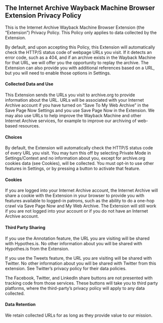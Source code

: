 ## The Internet Archive Wayback Machine Browser Extension Privacy Policy

This is the Internet Archive Wayback Machine Browser Extension (the “Extension”) Privacy Policy. This Policy only applies to data collected by the Extension.

By default, and upon accepting this Policy, this Extension will automatically check the HTTP/S status code of webpage URLs you visit. If it detects an error code, such as a 404, and if an archive exists in the Wayback Machine for that URL, we will offer you the opportunity to replay the archive. The Extension can also provide you with additional references based on a URL, but you will need to enable those options in Settings.

#### Collected Data and Use

This Extension sends the URLs you visit to archive.org to provide information about the URL. URLs will be associated with your Internet Archive account if you have turned on “Save To My Web Archive” in the Save Page Now Settings and you use Save Page Now in the Extension. We may also use URLs to help improve the Wayback Machine and other Internet Archive services, for example to improve our archiving of web-based resources.

#### Choices

By default, the Extension will automatically check the HTTP/S status code of every URL you visit. You may turn this off by selecting Private Mode in Settings/Context and no information about you, except for archive.org cookies data (see Cookies), will be collected. You must opt-in to use other features in Settings, or by pressing a button to activate that feature.

#### Cookies

If you are logged into your Internet Archive account, the Internet Archive will share a cookie with the Extension in your browser to provide you with features available to logged-in patrons, such as the ability to do a one-hop crawl via Save Page Now and My Web Archive. The Extension will still work if you are not logged into your account or if you do not have an Internet Archive account.

#### Third Party Sharing

If you use the Annotation feature, the URL you are visiting will be shared with Hypothes.is. No other information about you will be shared with Hypothes.is from the Extension.

If you use the Tweets feature, the URL you are visiting will be shared with Twitter. No other information about you will be shared with Twitter from this extension. See Twitter’s privacy policy for their data policies.

The Facebook, Twitter, and LinkedIn share buttons are not presented with tracking code from those services. These buttons will take you to third party platforms, where the third-party’s privacy policy will apply to any data collected.

#### Data Retention

We retain collected URLs for as long as they provide value to our mission.
